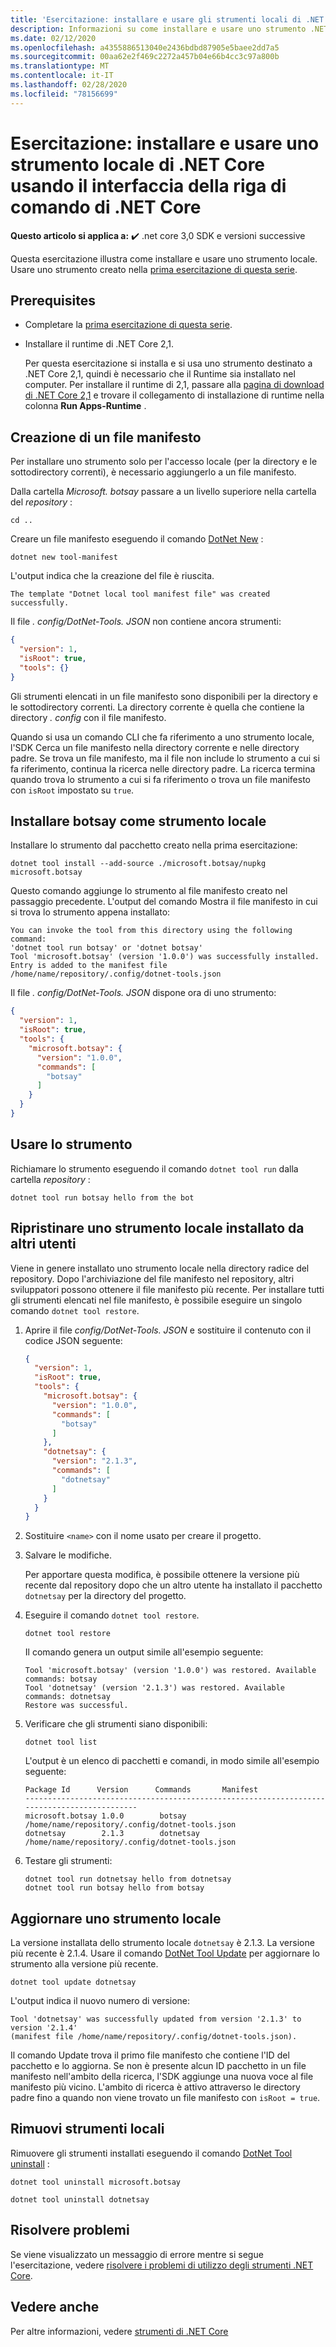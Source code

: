```yaml
---
title: 'Esercitazione: installare e usare gli strumenti locali di .NET Core'
description: Informazioni su come installare e usare uno strumento .NET come strumento locale.
ms.date: 02/12/2020
ms.openlocfilehash: a4355886513040e2436bdbd87905e5baee2dd7a5
ms.sourcegitcommit: 00aa62e2f469c2272a457b04e66b4cc3c97a800b
ms.translationtype: MT
ms.contentlocale: it-IT
ms.lasthandoff: 02/28/2020
ms.locfileid: "78156699"
---
```

# <a name="tutorial-install-and-use-a-net-core-local-tool-using-the-net-core-cli"></a>Esercitazione: installare e usare uno strumento locale di .NET Core usando il interfaccia della riga di comando di .NET Core

**Questo articolo si applica a:** ✔️ .net core 3,0 SDK e versioni successive

Questa esercitazione illustra come installare e usare uno strumento locale. Usare uno strumento creato nella [prima esercitazione di questa serie](global-tools-how-to-create.md).

## <a name="prerequisites"></a>Prerequisites

* Completare la [prima esercitazione di questa serie](global-tools-how-to-create.md).
* Installare il runtime di .NET Core 2,1.

  Per questa esercitazione si installa e si usa uno strumento destinato a .NET Core 2,1, quindi è necessario che il Runtime sia installato nel computer. Per installare il runtime di 2,1, passare alla [pagina di download di .NET Core 2,1](https://dotnet.microsoft.com/download/dotnet-core/2.1) e trovare il collegamento di installazione di runtime nella colonna **Run Apps-Runtime** .

## <a name="create-a-manifest-file"></a>Creazione di un file manifesto

Per installare uno strumento solo per l'accesso locale (per la directory e le sottodirectory correnti), è necessario aggiungerlo a un file manifesto.

Dalla cartella *Microsoft. botsay* passare a un livello superiore nella cartella del *repository* :

```console
cd ..
```

Creare un file manifesto eseguendo il comando [DotNet New](dotnet-new.md) :

```dotnetcli
dotnet new tool-manifest
```

L'output indica che la creazione del file è riuscita.

```console
The template "Dotnet local tool manifest file" was created successfully.
```

Il file *. config/DotNet-Tools. JSON* non contiene ancora strumenti:

```json
{
  "version": 1,
  "isRoot": true,
  "tools": {}
}
```

Gli strumenti elencati in un file manifesto sono disponibili per la directory e le sottodirectory correnti. La directory corrente è quella che contiene la directory *. config* con il file manifesto.

Quando si usa un comando CLI che fa riferimento a uno strumento locale, l'SDK Cerca un file manifesto nella directory corrente e nelle directory padre. Se trova un file manifesto, ma il file non include lo strumento a cui si fa riferimento, continua la ricerca nelle directory padre. La ricerca termina quando trova lo strumento a cui si fa riferimento o trova un file manifesto con `isRoot` impostato su `true`.

## <a name="install-botsay-as-a-local-tool"></a>Installare botsay come strumento locale

Installare lo strumento dal pacchetto creato nella prima esercitazione:

```dotnetcli
dotnet tool install --add-source ./microsoft.botsay/nupkg microsoft.botsay
```

Questo comando aggiunge lo strumento al file manifesto creato nel passaggio precedente. L'output del comando Mostra il file manifesto in cui si trova lo strumento appena installato:

 ```console
 You can invoke the tool from this directory using the following command:
 'dotnet tool run botsay' or 'dotnet botsay'
 Tool 'microsoft.botsay' (version '1.0.0') was successfully installed.
 Entry is added to the manifest file /home/name/repository/.config/dotnet-tools.json
 ```

Il file *. config/DotNet-Tools. JSON* dispone ora di uno strumento:

```json
{
  "version": 1,
  "isRoot": true,
  "tools": {
    "microsoft.botsay": {
      "version": "1.0.0",
      "commands": [
        "botsay"
      ]
    }
  }
}
```

## <a name="use-the-tool"></a>Usare lo strumento

Richiamare lo strumento eseguendo il comando `dotnet tool run` dalla cartella *repository* :

```dotnetcli
dotnet tool run botsay hello from the bot
```

## <a name="restore-a-local-tool-installed-by-others"></a>Ripristinare uno strumento locale installato da altri utenti

Viene in genere installato uno strumento locale nella directory radice del repository. Dopo l'archiviazione del file manifesto nel repository, altri sviluppatori possono ottenere il file manifesto più recente. Per installare tutti gli strumenti elencati nel file manifesto, è possibile eseguire un singolo comando `dotnet tool restore`.

1. Aprire il file *config/DotNet-Tools. JSON* e sostituire il contenuto con il codice JSON seguente:

   ```json
   {
     "version": 1,
     "isRoot": true,
     "tools": {
       "microsoft.botsay": {
         "version": "1.0.0",
         "commands": [
           "botsay"
         ]
       },
       "dotnetsay": {
         "version": "2.1.3",
         "commands": [
           "dotnetsay"
         ]
       }
     }
   }
   ```

1. Sostituire `<name>` con il nome usato per creare il progetto.

1. Salvare le modifiche.

   Per apportare questa modifica, è possibile ottenere la versione più recente dal repository dopo che un altro utente ha installato il pacchetto `dotnetsay` per la directory del progetto.

1. Eseguire il comando `dotnet tool restore`.

   ```dotnetcli
   dotnet tool restore
   ```

   Il comando genera un output simile all'esempio seguente:

   ```console
   Tool 'microsoft.botsay' (version '1.0.0') was restored. Available commands: botsay
   Tool 'dotnetsay' (version '2.1.3') was restored. Available commands: dotnetsay
   Restore was successful.
   ```

1. Verificare che gli strumenti siano disponibili:

   ```dotnetcli
   dotnet tool list
   ```

   L'output è un elenco di pacchetti e comandi, in modo simile all'esempio seguente:

   ```console
   Package Id      Version      Commands       Manifest
   --------------------------------------------------------------------------------------------
   microsoft.botsay 1.0.0        botsay         /home/name/repository/.config/dotnet-tools.json
   dotnetsay        2.1.3        dotnetsay      /home/name/repository/.config/dotnet-tools.json
   ```

1. Testare gli strumenti:

   ```dotnetcli
   dotnet tool run dotnetsay hello from dotnetsay
   dotnet tool run botsay hello from botsay
   ```

## <a name="update-a-local-tool"></a>Aggiornare uno strumento locale

La versione installata dello strumento locale `dotnetsay` è 2.1.3.  La versione più recente è 2.1.4. Usare il comando [DotNet Tool Update](dotnet-tool-update.md) per aggiornare lo strumento alla versione più recente.

```dotnetcli
dotnet tool update dotnetsay
```

L'output indica il nuovo numero di versione:

```console
Tool 'dotnetsay' was successfully updated from version '2.1.3' to version '2.1.4'
(manifest file /home/name/repository/.config/dotnet-tools.json).
```

Il comando Update trova il primo file manifesto che contiene l'ID del pacchetto e lo aggiorna. Se non è presente alcun ID pacchetto in un file manifesto nell'ambito della ricerca, l'SDK aggiunge una nuova voce al file manifesto più vicino. L'ambito di ricerca è attivo attraverso le directory padre fino a quando non viene trovato un file manifesto con `isRoot = true`.

## <a name="remove-local-tools"></a>Rimuovi strumenti locali

Rimuovere gli strumenti installati eseguendo il comando [DotNet Tool uninstall](dotnet-tool-uninstall.md) :

```dotnetcli
dotnet tool uninstall microsoft.botsay
```

```dotnetcli
dotnet tool uninstall dotnetsay
```

## <a name="troubleshoot"></a>Risolvere problemi

Se viene visualizzato un messaggio di errore mentre si segue l'esercitazione, vedere [risolvere i problemi di utilizzo degli strumenti .NET Core](troubleshoot-usage-issues.md).

## <a name="see-also"></a>Vedere anche

Per altre informazioni, vedere [strumenti di .NET Core](global-tools.md)
